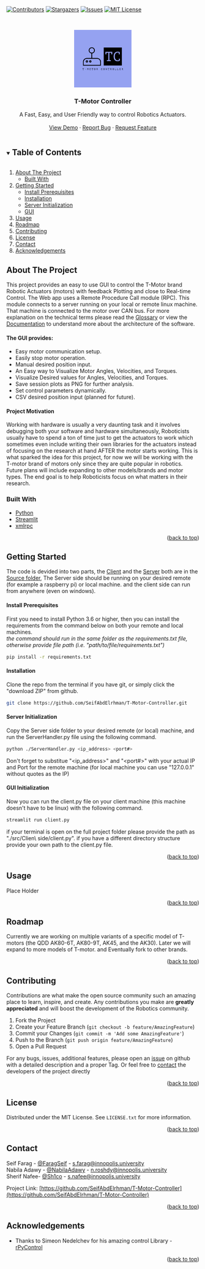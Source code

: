<div id="top"></div>

[![Contributors][contributors-shield]][contributors-url]
[![Stargazers][stars-shield]][stars-url]
[![Issues][issues-shield]][issues-url]
[![MIT License][license-shield]][license-url]



<!-- PROJECT LOGO -->
<br />
<p align="center">
   <a href="https://github.com/\/T-Motor-Controller">
    <img src="Images/T-motor controller-logos.jpeg" alt="Logo" width="150" height="150">
  </a>

  <h3 align="center">T-Motor Controller</h3>

  <p align="center">
    A Fast, Easy, and User Friendly way to control Robotics Actuators. 
    <br />
    <br />
    <a href="https://github.com/SeifAbdElrhman/T-Motor-Controller">View Demo</a>
    ·
    <a href="https://github.com/SeifAbdElrhman/T-Motor-Controller/issues">Report Bug</a>
    ·
    <a href="https://github.com/SeifAbdElrhman/T-Motor-Controller/issues">Request Feature</a>
  </p>
</p>



<!-- TABLE OF CONTENTS -->
<details open="open">
  <summary><h2 style="display: inline-block">Table of Contents</h2></summary>
  <ol>
    <li>
      <a href="#about-the-project">About The Project</a>
      <ul>
        <li><a href="#built-with">Built With</a></li>
      </ul>
    </li>
    <li>
      <a href="#getting-started">Getting Started</a>
      <ul>
        <li><a href="#install-prerequisites">Install Prerequisites</a></li>
        <li><a href="#installation">Installation</a></li>
        <li><a href="#server-initialization">Server Initialization</a></li>
        <li><a href="#gui-initialization">GUI</a></li>
      </ul>
    </li>
    <li><a href="#usage">Usage</a></li>
    <li><a href="#roadmap">Roadmap</a></li>
    <li><a href="#contributing">Contributing</a></li>
    <li><a href="#license">License</a></li>
    <li><a href="#contact">Contact</a></li>
    <li><a href="#acknowledgements">Acknowledgements</a></li>
  </ol>
</details>



<!-- ABOUT THE PROJECT -->
## About The Project

<!-- [![Product Name Screen Shot][product-screenshot]](https://example.com) -->

This project provides an easy to use GUI to control the T-Motor brand Robotic Actuators (motors) with feedback Plotting and close to Real-time Control.
The Web app uses a Remote Procedure Call module (RPC). This module connects to a server running on your local or remote linux machine. That machine is connected to the motor over CAN bus. For more explanation on the technical terms please read the [Glossary](documentation/glossary.md) or view the [Documentation](documentation/) to understand more about the architecture of the software.
<br />
#### The GUI provides:
* Easy motor communication setup.
* Easily stop motor operation.
* Manual desired position input.
* An Easy way to Visualize Motor Angles, Velocities, and Torques.
* Visualize Desired values for Angles, Velocities, and Torques.
* Save session plots as PNG for further analysis.
* Set control parameters dynamically.
* CSV desired position input (planned for future).

#### Project Motivation
Working with hardware is usually a very daunting task and it involves debugging both your software and hardware simultaneously, Roboticists usually have to spend a ton of time just to get the actuators to work which sometimes even include writing their own libraries for the actuators instead of focusing on the research at hand AFTER the motor starts working. This is what sparked the idea for this project, for now we will be working with the T-motor brand of motors only since they are quite popular in robotics. Future plans will include expanding to other models/brands and motor types. The end goal is to help Roboticists focus on what matters in their research.



### Built With

* [Python]()
* [Streamlit](https://streamlit.io/)
* [xmlrpc](https://docs.python.org/3/library/xmlrpc.html)

<p align="right">(<a href="#top">back to top</a>)</p>


<!-- GETTING STARTED -->
## Getting Started

The code is devided into two parts, the [Client](https://github.com/SeifAbdElrhman/T-Motor-Controller/tree/main/src/Client%20side) and the [Server](https://github.com/SeifAbdElrhman/T-Motor-Controller/tree/main/src/Server%20side) both are in the [Source folder](https://github.com/SeifAbdElrhman/T-Motor-Controller/tree/main/src), The Server side should be running on your desired remote (for example a raspberry pi) or local machine. and the client side can run from anywhere (even on windows).

#### Install Prerequisites
First you need to install Python 3.6 or higher, then you can install the requirements from the command below on both your remote and local machines.<br>
*the command should run in the same folder as the requirements.txt file, otherwise provide file path*
*(i.e. "path/to/file/requirements.txt")*<br/>
  ```sh
  pip install -r requirements.txt
  ```

#### Installation

Clone the repo from the terminal if you have git, or simply click the "download ZIP" from github.
   ```sh
   git clone https://github.com/SeifAbdElrhman/T-Motor-Controller.git
   ```
#### Server Initialization

Copy the Server side folder to your desired remote (or local) machine, and run the ServerHandler.py file using the following command.
   ```sh
   python ./ServerHandler.py <ip_address> <port#>
   ```
   Don't forget to substitue "<ip_address>" and "<port#>" with your actual IP and Port for the remote machine (for local machine you can use "127.0.0.1" without quotes as the IP)
   

#### GUI Initialization 
Now you can run the client.py file on your client machine (this machine doesn't have to be linux) with the following command.
```sh
streamlit run client.py
```
if your terminal is open on the full project folder please provide the path as "./src/Clien\ side/client.py".
if you have a different directory structure provide your own path to the client.py file.

<p align="right">(<a href="#top">back to top</a>)</p>

<!-- USAGE EXAMPLES -->
## Usage

Place Holder

<p align="right">(<a href="#top">back to top</a>)</p>

<!-- ROADMAP -->
## Roadmap
Currently we are working on multiple variants of a specific model of T-motors (the QDD AK80-6T, AK80-9T, AK45, and the AK30). Later we will expand to more models of T-motor. and Eventually fork to other brands.

<p align="right">(<a href="#top">back to top</a>)</p>

<!-- CONTRIBUTING -->
## Contributing

Contributions are what make the open source community such an amazing place to learn, inspire, and create. Any contributions you make are **greatly appreciated** and will boost the development of the Robotics community.

1. Fork the Project
2. Create your Feature Branch (`git checkout -b feature/AmazingFeature`)
3. Commit your Changes (`git commit -m 'Add some AmazingFeature'`)
4. Push to the Branch (`git push origin feature/AmazingFeature`)
5. Open a Pull Request

For any bugs, issues, additional features, please open an [issue](https://github.com/SeifAbdElrhman/T-Motor-Controller/issues) on github with a detailed description and a proper Tag. Or feel free to [contact](#contact) the developers of the project directly

<p align="right">(<a href="#top">back to top</a>)</p>

<!-- LICENSE -->
## License

Distributed under the MIT License. See `LICENSE.txt` for more information.

<p align="right">(<a href="#top">back to top</a>)</p>

<!-- CONTACT -->
## Contact

Seif Farag - [@FaragSeif](https://t.me/FaragSeif) - s.farag@innopolis.university
<br />
Nabila Adawy - [@NabilaAdawy](https://t.me/NabilaAdawy) - n.roshdy@innopolis.university
<br />
Sherif Nafee- [@Sh1co](https://t.me/Sh1co) - s.nafee@innopolis.university

Project Link: [https://github.com/SeifAbdElrhman/T-Motor-Controller](https://github.com/SeifAbdElrhman/T-Motor-Controller)

<p align="right">(<a href="#top">back to top</a>)</p>

<!-- ACKNOWLEDGEMENTS -->
## Acknowledgements

* Thanks to Simeon Nedelchev for his amazing control Library - [rPyControl](https://github.com/SimkaNed/rPyControl)

<p align="right">(<a href="#top">back to top</a>)</p>



<!-- MARKDOWN LINKS & IMAGES -->
<!-- https://www.markdownguide.org/basic-syntax/#reference-style-links -->
[contributors-shield]: https://img.shields.io/github/contributors/SeifAbdElrhman/T-Motor-Controller.svg?style=for-the-badge
[contributors-url]: https://github.com/SeifAbdElrhman/T-Motor-Controller/graphs/contributors
[stars-shield]: https://img.shields.io/github/stars/SeifAbdElrhman/T-Motor-Controller.svg?style=for-the-badge
[stars-url]: https://github.com/SeifAbdElrhman/T-Motor-Controller/stargazers
[issues-shield]: https://img.shields.io/github/issues/SeifAbdElrhman/T-Motor-Controller.svg?style=for-the-badge
[issues-url]: https://github.com/SeifAbdElrhman/T-Motor-Controller/issues
[license-shield]: https://img.shields.io/github/license/SeifAbdElrhman/T-Motor-Controller.svg?style=for-the-badge
[license-url]: https://github.com/SeifAbdElrhman/T-Motor-Controller/blob/master/LICENSE.txt

